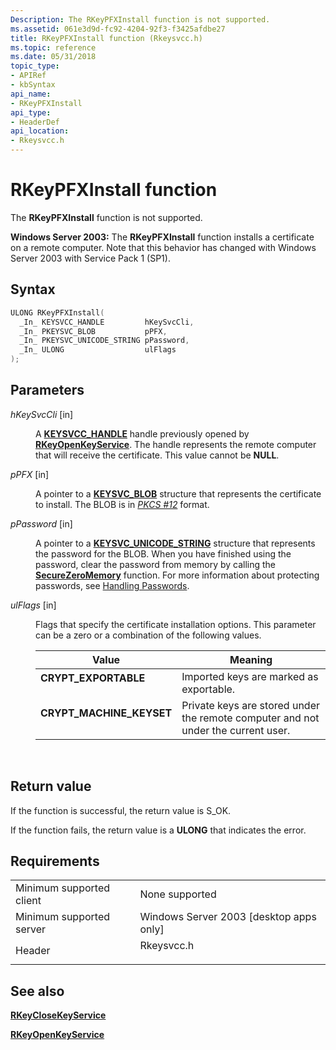 ```yaml
---
Description: The RKeyPFXInstall function is not supported.
ms.assetid: 061e3d9d-fc92-4204-92f3-f3425afdbe27
title: RKeyPFXInstall function (Rkeysvcc.h)
ms.topic: reference
ms.date: 05/31/2018
topic_type: 
- APIRef
- kbSyntax
api_name: 
- RKeyPFXInstall
api_type: 
- HeaderDef
api_location: 
- Rkeysvcc.h
---
```


# RKeyPFXInstall function

The **RKeyPFXInstall** function is not supported.

**Windows Server 2003:** The **RKeyPFXInstall** function installs a certificate on a remote computer. Note that this behavior has changed with Windows Server 2003 with Service Pack 1 (SP1).

## Syntax


```C++
ULONG RKeyPFXInstall(
  _In_ KEYSVCC_HANDLE         hKeySvcCli,
  _In_ PKEYSVC_BLOB           pPFX,
  _In_ PKEYSVC_UNICODE_STRING pPassword,
  _In_ ULONG                  ulFlags
);
```



## Parameters

<dl> <dt>

*hKeySvcCli* \[in\]
</dt> <dd>

A [**KEYSVCC\_HANDLE**](keysvcc-handle.md) handle previously opened by [**RKeyOpenKeyService**](rkeyopenkeyservice.md). The handle represents the remote computer that will receive the certificate. This value cannot be **NULL**.

</dd> <dt>

*pPFX* \[in\]
</dt> <dd>

A pointer to a [**KEYSVC\_BLOB**](keysvc-blob.md) structure that represents the certificate to install. The BLOB is in [*PKCS \#12*](https://msdn.microsoft.com/library/ms721603(v=VS.85).aspx) format.

</dd> <dt>

*pPassword* \[in\]
</dt> <dd>

A pointer to a [**KEYSVC\_UNICODE\_STRING**](keysvc-unicode-string.md) structure that represents the password for the BLOB. When you have finished using the password, clear the password from memory by calling the [**SecureZeroMemory**](https://msdn.microsoft.com/library/Aa366877(v=VS.85).aspx) function. For more information about protecting passwords, see [Handling Passwords](https://msdn.microsoft.com/library/ms717799(v=VS.85).aspx).

</dd> <dt>

*ulFlags* \[in\]
</dt> <dd>

Flags that specify the certificate installation options. This parameter can be a zero or a combination of the following values.



| Value                                                                                                                                                                                                                                     | Meaning                                                                                      |
|-------------------------------------------------------------------------------------------------------------------------------------------------------------------------------------------------------------------------------------------|----------------------------------------------------------------------------------------------|
| <span id="CRYPT_EXPORTABLE"></span><span id="crypt_exportable"></span><dl> <dt>**CRYPT\_EXPORTABLE**</dt> <dt></dt> </dl>              | Imported keys are marked as exportable.<br/>                                           |
| <span id="CRYPT_MACHINE_KEYSET"></span><span id="crypt_machine_keyset"></span><dl> <dt>**CRYPT\_MACHINE\_KEYSET**</dt> <dt></dt> </dl> | Private keys are stored under the remote computer and not under the current user.<br/> |



 

</dd> </dl>

## Return value

If the function is successful, the return value is S\_OK.

If the function fails, the return value is a **ULONG** that indicates the error.

## Requirements



|                                     |                                                                                       |
|-------------------------------------|---------------------------------------------------------------------------------------|
| Minimum supported client<br/> | None supported<br/>                                                             |
| Minimum supported server<br/> | Windows Server 2003 \[desktop apps only\]<br/>                                  |
| Header<br/>                   | <dl> <dt>Rkeysvcc.h</dt> </dl> |



## See also

<dl> <dt>

[**RKeyCloseKeyService**](rkeyclosekeyservice.md)
</dt> <dt>

[**RKeyOpenKeyService**](rkeyopenkeyservice.md)
</dt> </dl>

 

 




